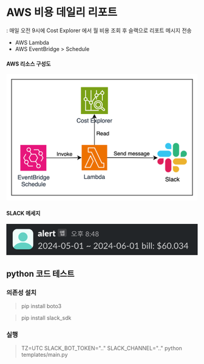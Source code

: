# AWS 비용 데일리 리포트
: 매일 오전 9시에 Cost Explorer 에서 월 비용 조회 후 슬랙으로 리포트 메시지 전송

- AWS Lambda
- AWS EventBridge > Schedule

#### AWS 리소스 구성도
![alt text](images/architecture.png)

#### SLACK 메세지
![alt text](images/slack.png)

## python 코드 테스트
### 의존성 설치
> pip install boto3

> pip install slack_sdk

### 실행
> TZ=UTC SLACK_BOT_TOKEN=".." SLACK_CHANNEL=".."  python templates/main.py